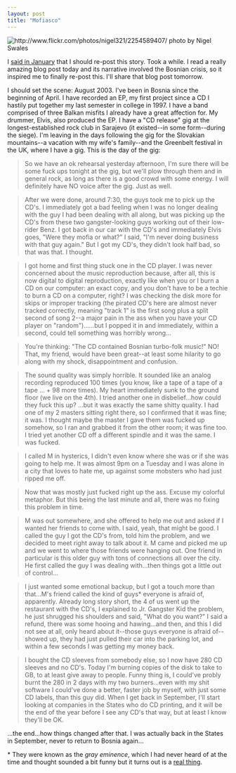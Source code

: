 ```yaml
---
layout: post
title: "Mofiasco"
---
```


<img src="http://farm3.static.flickr.com/2355/2254589407_4160be1ea0.jpg" title="http://www.flickr.com/photos/nigel321/2254589407/ photo by Nigel Swales">

I [said in January]({{site.baseurl}}/2011/01/24/reamericana/) that I should re-post this story. Took a while. I read a really amazing blog post today and its narrative involved the Bosnian crisis, so it inspired me to finally re-post this. I'll share that blog post tomorrow.

I should set the scene: August 2003. I've been in Bosnia since the beginning of April. I have recorded an EP, my first project since a CD I hastily put together my last semester in college in 1997. I have a band comprised of three Balkan misfits I already have a great affection for. My drummer, Elvis, also produced the EP. I have a "CD release" gig at the longest-established rock club in Sarajevo (it existed--in some form--during the siege). I'm leaving in the days following the gig for the Slovakian mountains--a vacation with my wife's family--and the Greenbelt festival in the UK, where I have a gig. This is the day of the gig:

> So we have an ok rehearsal yesterday afternoon, I'm sure there will be some fuck ups tonight at the gig, but we'll plow through them and in general rock, as long as there is a good crowd with some energy. I will definitely have NO voice after the gig. Just as well.

> After we were done, around 7:30, the guys took me to pick up the CD's. I immediately got a bad feeling when I was no longer dealing with the guy I had been dealing with all along, but was picking up the CD's from these two gangster-looking guys working out of their low-rider Benz. I got back in our car with the CD's and immediately Elvis goes, "Were they mofia or what?" I said, "I'm never doing business with that guy again." But I got my CD's, they didn't look half bad, so that was that. I thought.

> I got home and first thing stuck one in the CD player. I was never concerned about the music reproduction because, after all, this is now digital to digital reproduction, exactly like when you or I burn a CD on our computer: an exact copy, and you don't have to be a techie to burn a CD on a computer, right? I was checking the disk more for skips or improper tracking (the pirated CD's here are almost never tracked correctly, meaning "track 1" is the first song plus a split second of song 2--a major pain in the ass when you have your CD player on "random")......but I popped it in and immediately, within a second, could tell something was horribly wrong...

> You're thinking: "The CD contained Bosnian turbo-folk music!" NO! That, my friend, would have been great--at least some hilarity to go along with my shock, disappointment and confusion.

> The sound quality was simply horrible. It sounded like an analog recording reproduced 100 times (you know, like a tape of a tape of a tape ... + 98 more times). My heart immediately sunk to the ground floor (we live on the 4th). I tried another one in disbelief...how could they fuck this up? ...but it was exactly the same shitty quality. I had one of my 2 masters sitting right there, so I confirmed that it was fine; it was. I thought maybe the master I gave them was fucked up somehow, so I ran and grabbed it from the other room; it was fine too. I tried yet another CD off a different spindle and it was the same. I was fucked.

> I called M in hysterics, I didn't even know where she was or if she was going to help me. It was almost 9pm on a Tuesday and I was alone in a city that loves to hate me, up against some mobsters who had just ripped me off.

> Now that was mostly just fucked right up the ass. Excuse my colorful metaphor. But this being the last minute and all, there was no fixing this problem in time.

> M was out somewhere, and she offered to help me out and asked if I wanted her friends to come with. I said, yeah, that might be good. I called the guy I got the CD's from, told him the problem, and we decided to meet right away to talk about it. M came and picked me up and we went to where those friends were hanging out. One friend in particular is this older guy with tons of connections all over the city. He first called the guy I was dealing with...then things got a little out of control...

> I just wanted some emotional backup, but I got a touch more than that...M's friend called the kind of guys* everyone is afraid of, apparently. Already long story short, the 4 of us went up the restaurant with the CD's, I explained to Jr. Gangster Kid the problem, he just shrugged his shoulders and said, "What do you want?" I said a refund, there was some hooing and hawing...and then, and this I did not see at all, only heard about it--those guys everyone is afraid of--showed up, they had just pulled their car into the parking lot, and within a few seconds I was getting my money back.

> I bought the CD sleeves from somebody else, so I now have 280 CD sleeves and no CD's. Today I'm burning copies of the disk to take to GB, to at least give away to people. Funny thing is, I could've probly burnt the 280 in 2 days with my two burners...even with my shit software I could've done a better, faster job by myself, with just some CD labels, than this guy did. When I get back in September, I'll start looking at companies in the States who do CD printing, and it will be the end of the year before I see any CD's that way, but at least I know they'll be OK.

...the end...how things changed after that. I was actually back in the States in September, never to return to Bosnia again...



<p class="postscript">* They were known as the <em>gray eminence</em>, which I had never heard of at the time and thought sounded a bit funny but it turns out is a <a href="http://en.wikipedia.org/wiki/%C3%89minence_grise">real thing</a>.</p>